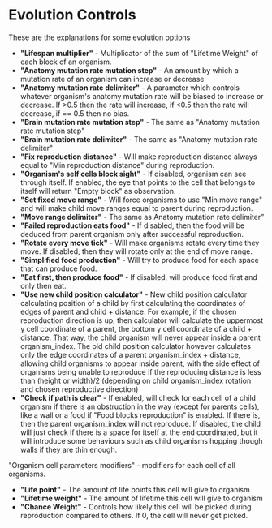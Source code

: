 # Evolution Controls
These are the explanations for some evolution options
- **"Lifespan multiplier"** - Multiplicator of the sum of "Lifetime Weight" of each block of an organism.
- **"Anatomy mutation rate mutation step"** - An amount by which a mutation rate of an organism can increase or decrease
- **"Anatomy mutation rate delimiter"** - A parameter which controls whatever organism's anatomy mutation rate will be biased to increase or decrease. If >0.5 then the rate will increase, if <0.5 then the rate will decrease, if == 0.5 then no bias.
- **"Brain mutation rate mutation step"** - The same as "Anatomy mutation rate mutation step"
- **"Brain mutation rate delimiter"** - The same as "Anatomy mutation rate delimiter"
- **"Fix reproduction distance"** - Will make reproduction distance always equal to "Min reproduction distance" during reproduction.
- **"Organism's self cells block sight"** - If disabled, organism can see through itself. If enabled, the eye that points to the cell that belongs to itself will return "Empty block" as observation.
- **"Set fixed move range"** - Will force organisms to use "Min move range" and will make child move ranges equal to parent during reproduction.
- **"Move range delimiter"** - The same as Anatomy mutation rate delimiter”
- **"Failed reproduction eats food"** - If disabled, then the food will be deduced from parent organism only after successful reproduction.
- **"Rotate every move tick"** - Will make organisms rotate every time they move. If disabled, then they will rotate only at the end of move range.
- **"Simplified food production"** - Will try to produce food for each space that can produce food.
- **"Eat first, then produce food"** - If disabled, will produce food first and only then eat.
- **"Use new child position calculator"** - New child position calculator calculating position of a child by first calculating the coordinates of edges of parent and child + distance. For example, if the chosen reproduction direction is up, then calculator will calculate the uppermost y cell coordinate of a parent, the bottom y cell coordinate of a child + distance. That way, the child organism will never appear inside a parent organism_index. The old child position calculator however calculates only the edge coordinates of a parent organism_index + distance, allowing child organisms to appear inside parent, with the side effect of organisms being unable to reproduce if the reproducing distance is less than (height or width)/2 (depending on child organism_index rotation and chosen reproductive direction)
- **"Check if path is clear"** - If enabled, will check for each cell of a child organism if there is an obstruction in the way (except for parents cells), like a wall or a food if "Food blocks reproduction" is enabled. If there is, then the parent organism_index will not reproduce. If disabled, the child will just check if there is a space for itself at the end coordinated, but it will introduce some behaviours such as child organisms hopping though walls if they are thin enough.

"Organism cell parameters modifiers" - modifiers for each cell of all organisms.
- **"Life point"** - The amount of life points this cell will give to organism
- **"Lifetime weight"** - The amount of lifetime this cell will give to organism
- **"Chance Weight"** - Controls how likely this cell will be picked during reproduction compared to others. If 0, the cell will never get picked.
